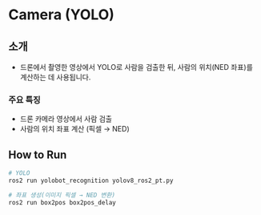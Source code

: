 # Camera (YOLO)

## 소개
* 드론에서 촬영한 영상에서 YOLO로 사람을 검출한 뒤, 사람의 위치(NED 좌표)를 계산하는 데 사용됩니다.

### 주요 특징

* 드론 카메라 영상에서 사람 검출
* 사람의 위치 좌표 계산 (픽셀 → NED)

## How to Run

~~~bash
# YOLO
ros2 run yolobot_recognition yolov8_ros2_pt.py
~~~

~~~bash
# 좌표 생성(이미지 픽셀 → NED 변환)
ros2 run box2pos box2pos_delay
~~~
